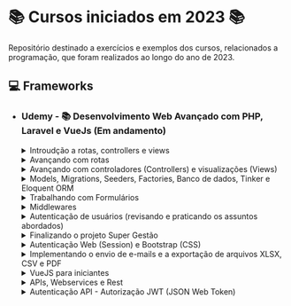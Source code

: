 # 📚 Cursos iniciados em 2023 📚

Repositório destinado a exercícios e exemplos dos cursos, relacionados a programação, que foram realizados ao longo do ano de 2023.

## **💻 Frameworks**

- ### **Udemy - 📚 Desenvolvimento Web Avançado com PHP, Laravel e VueJs (Em andamento)**

  <details>
  <summary> Introudção a rotas, controllers e views </summary>

  - [Criando o projeto](/PHP/app_super_gestao/);
  - [Super Gestão - Implementando as rotas principal, sobre nos e contato](/PHP/app_super_gestao/routes/web.php);
  - [Super Gestão - Implementando os controladores, principal, sobre-nos e contato](/PHP/app_super_gestao/routes/web.php);

  </details>

  <details>
  <summary> Avançando com rotas </summary>

  - [Enviando parâmetros](https://github.com/LuizMiguelSR/Cursos-2023/commit/0fa14cd6c1d57f378f56f28bf9fe5d34488cda6b);
  - [Parâmetros opcionais e valores padrões](https://github.com/LuizMiguelSR/Cursos-2023/commit/e2721006d05f0bf9687a775cdc4cc48eb35f2744);
  - [Tratando parâmetros de rotas com expressões regulares](https://github.com/LuizMiguelSR/Cursos-2023/commit/c3f342aeb995750d7423314bb19c43c91484ea81);
  - [Criando o Menu de Navegação](https://github.com/LuizMiguelSR/Cursos-2023/commit/5265747ab1afdbc37662b2cbe74a1f9fae298a0e);
  - [Implementando as rotas login, cliente, fornecedores e produtos](/PHP/app_super_gestao/routes/web.php);
  - [Agrupando rotas](/PHP/app_super_gestao/routes/web.php);
  - [Nomeando rotas](https://github.com/LuizMiguelSR/Cursos-2023/commit/5ee36696ae92f3ccd3203bf2e6e8f7367d4efcb9);
  - [Redirecionando rotas](/PHP/app_super_gestao/routes/web.php);
  - [Rotas de contingências](/PHP/app_super_gestao/routes/web.php);

  </details>

  <details>
  <summary> Avançando com controladores (Controllers) e visualizações (Views) </summary>

  - [Encaminhando parâmetros das rotas para o controlador](https://github.com/LuizMiguelSR/Cursos-2023/commit/d446bf4159d632ad69c066d4244b7313308a976a);
  - [Encaminhando parâmetros do controlador para visualização](https://github.com/LuizMiguelSR/Cursos-2023/commit/bdac69e269bf93eb65340b4a0a6445db21035a17);
  - [Blade: Incluindo comentários e blocos PHP puros](https://github.com/LuizMiguelSR/Estudos-Cursos_2023/commit/66b9ebc7383ad29ce2c717ae521038d1b9222ca9);
  - [Blade: @if/@else](https://github.com/LuizMiguelSR/Estudos-Cursos_2023/commit/30f4ab86a46e55f9df214455e60ac6ff6b25c43e);
  - [Blade: @unless](https://github.com/LuizMiguelSR/Estudos-Cursos_2023/commit/79a77d93522821e079732998b3b2b430f9ef92ff);
  - [Blade: @isset](https://github.com/LuizMiguelSR/Estudos-Cursos_2023/commit/23dbbfe19aaf414f838ce6fffcb05ce4e1793c17);
  - [Blade: @empty](https://github.com/LuizMiguelSR/Estudos-Cursos_2023/commit/2351b827e1b74a0b2bee9d39e1736204b0e89162);
  - [Operador Ternário](https://github.com/LuizMiguelSR/Estudos-Cursos_2023/commit/5d82b6a54061d78eb68a446f3054249f0f1d6b7d);
  - [Operador condicional de valor defult (??)](https://github.com/LuizMiguelSR/Estudos-Cursos_2023/commit/0080784405568a23ac1ff8772b120e993580b838);
  - [Blade: @switch/case](https://github.com/LuizMiguelSR/Estudos-Cursos_2023/commit/14295ed5d307534558eb144dd89ba92f846284d6);
  - [Blade: @for](https://github.com/LuizMiguelSR/Estudos-Cursos_2023/commit/91ac963165654280a1346a95a442337e5c697c10);
  - [Blade: @while](https://github.com/LuizMiguelSR/Estudos-Cursos_2023/commit/084f834facdec4cad46d354a03724db3721da52d);
  - [Blade: @foreach](https://github.com/LuizMiguelSR/Estudos-Cursos_2023/commit/fbe6e9965aca6343e1821197d9c0391c46924d9c);
  - [Blade: @forelse](https://github.com/LuizMiguelSR/Estudos-Cursos_2023/commit/f3b2681ce015b6b04ee3a19c9b80ed885c2b1744);
  - [Escapando a tag de impressão do Blade](https://github.com/LuizMiguelSR/Estudos-Cursos_2023/commit/e071e658e74ae01b4bc2c55a761aec2202ae7fd3);
  - [Blade: variável loop](https://github.com/LuizMiguelSR/Estudos-Cursos_2023/commit/a9106326e0505f48d83e9c6bb8263aa64dd85d1d);
  - [Super Gestão - Melhorando o visual](https://github.com/LuizMiguelSR/Estudos-Cursos_2023/commit/15173925067c4f6b5f944ec763d4beaeea243d51);
  - [Adicionando assets as views (helper asset)](https://github.com/LuizMiguelSR/Estudos-Cursos_2023/commit/7142d230aaf983c9ea626c8791ecff85e3adad39);
  - [Adicionando arquivos CSS externos as páginas web](https://github.com/LuizMiguelSR/Estudos-Cursos_2023/commit/d88a3fbb8f406a54d491e88e10cd60f86bf75a19);
  - [Blade: Template com @extends, @section e @yield #01](https://github.com/LuizMiguelSR/Estudos-Cursos_2023/commit/791eb2a10e12b2c71fa8ddc91a4428b95a83976e);
  - [Blade: Template com @extends, @section e @yield #02](https://github.com/LuizMiguelSR/Estudos-Cursos_2023/commit/09f89a5d8e4614d58853267b960107b048a81898);
  - [Blade: Realizando include de views @include](https://github.com/LuizMiguelSR/Estudos-Cursos_2023/commit/f0f7fec34adb0a5d7a1ab715c2efb0540dbc4583);
  - [Super Gestão - Enviando o formulário de contato](https://github.com/LuizMiguelSR/Estudos-Cursos_2023/commit/eaa9d692404d4dd7a1027b330efb71e7cba2e8f4);
  - [Enviando formulário de contato via POST](https://github.com/LuizMiguelSR/Estudos-Cursos_2023/commit/71a53937c5fca773534304c9df8441705385f030);
  - [Blade: Componentes @component](https://github.com/LuizMiguelSR/Estudos-Cursos_2023/commit/84ce204168e433576cf1e4b89af7a5dbd4a32c0a);
  - [Blade: Enviando parâmetros para componentes](https://github.com/LuizMiguelSR/Estudos-Cursos_2023/commit/3aee57ab05525b31226fa095e88481f8365f391d);
  </details>

  <details>
  <summary> Models, Migrations, Seeders, Factories, Banco de dados, Tinker e Eloquent ORM </summary>

  - [Criando o Model SiteContato](https://github.com/LuizMiguelSR/Estudos-Cursos_2023/commit/98280ac8fc4f404e96c0a0e1eae82ce4f78792bb);
  - [Implementando a migration SiteContato](https://github.com/LuizMiguelSR/Estudos-Cursos_2023/commit/eadbc6ec6d981bccbe2e5d555a18d817b2dd8e96);
  - [Migration - Criando e executando a migration fornecedores](https://github.com/LuizMiguelSR/Estudos-Cursos_2023/commit/27122f976f005b072df7054067283e464a4b9861);
  - [Migration - Adicionando campos a uma tabela](https://github.com/LuizMiguelSR/Estudos-Cursos_2023/commit/0392e53eb8a3230a393738ef5461988873caf447);
  - [Migration - Método up e down](https://github.com/LuizMiguelSR/Estudos-Cursos_2023/commit/4c95993d269c34e9f9aa3c93f5d9452ef782580a);
  - [Migration - Modificadores Nullable e Default](https://github.com/LuizMiguelSR/Estudos-Cursos_2023/commit/6cdb73fc7a439e5bea75bfad56ae080a11cd2be6);
  - [Migration - Adicionando chaves estrangeiras (Relacionamento um para um)](https://github.com/LuizMiguelSR/Estudos-Cursos_2023/commit/2a86bde623f3ce2c84f940bd4e4f3239f0c86467);
  - [Migration - Adicionando chaves estrangeiras (Relacionamento um para muitos)](https://github.com/LuizMiguelSR/Estudos-Cursos_2023/commit/0fe945cfa25f5b213ee2e8159c709290931870c8);
  - [Migration - Adicionando chaves estrangeiras (Relacionamento muitos para muitos)](https://github.com/LuizMiguelSR/Estudos-Cursos_2023/commit/60ae2084859e78f7c33ee2f9c26205c83f35b002);
  - [Migration - Modificador After](https://github.com/LuizMiguelSR/Estudos-Cursos_2023/commit/25e8a3d42b3910298b83eca1d62f5ea5ac88a7fe);
  - [Eloquent - ajustando o nome da tabela no Model para um correto ORM](https://github.com/LuizMiguelSR/Estudos-Cursos_2023/commit/9a946e7d56dd80e8a6239385bb9f0cfe2e296c0d);
  - [Eloquent - inserindo registros com create e fillable](https://github.com/LuizMiguelSR/Estudos-Cursos_2023/commit/cf53c58c6f12f3a24b7d10fff56b6fbd5b51b8fa);
  - [Eloquent - deletando registros com sofDelete](https://github.com/LuizMiguelSR/Estudos-Cursos_2023/commit/fed87585e4b62f7d143aff48e8e7ac4736337476);
  - [Seeders #01](https://github.com/LuizMiguelSR/Estudos-Cursos_2023/commit/5fa30855a12fc3c42fbaa578f666ab1a312837bf);
  - [Seeders #02](https://github.com/LuizMiguelSR/Estudos-Cursos_2023/commit/f7937ae65ccce3bacd39279a06f539e47133e81e);
  - [Factories (semeando tabelas em massa com a depedência Faker)](https://github.com/LuizMiguelSR/Estudos-Cursos_2023/commit/8646fca3e667d80f4d41b43bdcefa10d189fc7c0);
  </details>

  <details>
  <summary> Trabalhando com Formulários </summary>

  - [Entendendo o objeto Request](https://github.com/LuizMiguelSR/Estudos-Cursos_2023/commit/50966437a1403b8506d47270017cec9d93daf1a6);
  - [Gravando os dados do formulário no banco de dados](https://github.com/LuizMiguelSR/Estudos-Cursos_2023/commit/17436400f8107e072af0c5e9b735c27acaec1d44);
  - [Validação de campos obrigatórios (required)](https://github.com/LuizMiguelSR/Estudos-Cursos_2023/commit/93d121492e0746823a2d660df8a7468fd5e5a8fc);
  - [Validação de quantidade mínima e máxima de caracteres](https://github.com/LuizMiguelSR/Estudos-Cursos_2023/commit/6af3e5699db7ea6d1db7aad720851a5fe1df547b);
  - [Repopulando o formulário (Request Old Input) #01](https://github.com/LuizMiguelSR/Estudos-Cursos_2023/commit/ebed5b99c936ddf9933159df9ba779372909c18e);
  - [Repopulando o formulário (Request Old Input) #02](https://github.com/LuizMiguelSR/Estudos-Cursos_2023/commit/2e771c1633049f86bd391b54edddc3d38b6e85d3);
  - [Ajustando o formulário de contato na rota principal](https://github.com/LuizMiguelSR/Estudos-Cursos_2023/commit/1ea042a6cc917b8ffb70cf1102754cfaaaa8be97);
  - [Refactoring do projeto Super Gestão #01](https://github.com/LuizMiguelSR/Estudos-Cursos_2023/commit/32507d5d0b4a27ed957651b3a14f2610f01e52a5);
  - [Refactoring do projeto Super Gestão #02](https://github.com/LuizMiguelSR/Estudos-Cursos_2023/commit/0636da93b85095263dbcfe67de5cd71163467d64);
  - [Validação de e-mail](https://github.com/LuizMiguelSR/Estudos-Cursos_2023/commit/c5bb50d9d5e2137ce0b796571299e92d072d0ddf);
  - [Persistindo dados e redirecionando a rota](https://github.com/LuizMiguelSR/Estudos-Cursos_2023/commit/65b4868e9af23d45e6b5037f2c70803ce9e3fd74);
  - [Validação de campos únicos (unique)](https://github.com/LuizMiguelSR/Estudos-Cursos_2023/commit/8d402995ffe3a3cc413cd06bfd7118f12f535d26);
  - [Customizando a apresentação dos erros de validação #01](https://github.com/LuizMiguelSR/Estudos-Cursos_2023/commit/e8e312b549f5e24d6fb16688b24225bd8b5238f7);
  - [Customizando a apresentação dos erros de validação #02](https://github.com/LuizMiguelSR/Estudos-Cursos_2023/commit/2d2b2986e07778381909e1b68b5d88733db15995);
  - [Customizando as mensagens de erro de feedback de validação](https://github.com/LuizMiguelSR/Estudos-Cursos_2023/commit/87acbf0c4e0ca9f46298de0b97a3fc3f7c0c22f8);
  </details>

  <details>
  <summary> Middlewares </summary>

  - [Criando o meu primeiro middleware](https://github.com/LuizMiguelSR/Estudos-Cursos_2023/commit/6b2d53504998fd8aea93717616179bf022b04b03);
  - [Criando o model LogAcesso e sua migration](https://github.com/LuizMiguelSR/Estudos-Cursos_2023/commit/6a57bf8ba1d2b644d353258a56c59e0afb867c2a);
  - [Implementando middewares no método construtor dos controllers](https://github.com/LuizMiguelSR/Estudos-Cursos_2023/commit/f9a1fa443452ba84a1d784249d35ad2fa72a5e50);
  - [Implementando um middleware para todas as rotas](https://github.com/LuizMiguelSR/Estudos-Cursos_2023/commit/9ca769599b9a6db2b91d0244febb6dc58b0059d1);
  - [Apelidando Middlewares](https://github.com/LuizMiguelSR/Estudos-Cursos_2023/commit/f67c291b9001af4d6e863f3340666f7601397edb);
  - [Encadeamento de middlewares (criando um middleware de autenticação)](https://github.com/LuizMiguelSR/Estudos-Cursos_2023/commit/9b976a868a64d2b5e8c68363fa91099d729425f1);
  - [Adicionando middlewares a um grupo de rotas)](https://github.com/LuizMiguelSR/Estudos-Cursos_2023/commit/a38a7afa2954539c34ab124ae58102f011f5e55c);
  - [Passando parâmetros para o middleware)](https://github.com/LuizMiguelSR/Estudos-Cursos_2023/commit/1578a8949f86a78723cf7e8d61033e2df258d5fc);
  - [Manipulando a resposta de uma requisição via middleware)](https://github.com/LuizMiguelSR/Estudos-Cursos_2023/commit/96372f2a6d8d233c6b62c8850a33c09211e24bfb);
  </details>

  <details>
  <summary> Autenticação de usuários (revisando e praticando os assuntos abordados) </summary>

  - [Implementando o formulário de login](https://github.com/LuizMiguelSR/Estudos-Cursos_2023/commit/b73ebbb7567feb35a7fc025a95a43e699c7de4ae);
  - [Recebendo os parâmetros de usuário e senha](https://github.com/LuizMiguelSR/Estudos-Cursos_2023/commit/9b46856af078a7a21eb0ba33fd53e2fcc13c87c5);
  - [Validando a existência do usuário e senha no Banco de Dados](https://github.com/LuizMiguelSR/Estudos-Cursos_2023/commit/5596c72274bed112190763e8a502a1edf711dccf);
  - [Redirect com envio de parâmetros - Apresentando mensagem de erro de login](https://github.com/LuizMiguelSR/Estudos-Cursos_2023/commit/ddc07361c02b330b0da07dd809af108167b54658);
  - [Iniciando a superglobal Session e validando o acesso de rotas protegidas](https://github.com/LuizMiguelSR/Estudos-Cursos_2023/commit/e3c84eea6e88a053d8af5501454950d793c835db);
  - [Implementando o menu de opções da área protegida da aplicação](https://github.com/LuizMiguelSR/Estudos-Cursos_2023/commit/ee04a211d62636a06fd33e20f8d39ca6bc55a610);
  - [Adicionando a função logout](https://github.com/LuizMiguelSR/Estudos-Cursos_2023/commit/00782a4497db2b3c8f03f4a8bf059122dc7f95f1);
  </details>

  <details>
  <summary> Finalizando o projeto Super Gestão </summary>

  - [Implementando o cadastro de fornecedores #01](https://github.com/LuizMiguelSR/Estudos-Cursos_2023/commit/c7af5712a428e38b60d3608b2c7cdf15cf0a3abb);
  - [Implementando o cadastro de fornecedores #02](https://github.com/LuizMiguelSR/Estudos-Cursos_2023/commit/a5f50d8e0d81f780ae8d86e8ef790993d734f836);
  - [Implementando o cadastro de fornecedores #03](https://github.com/LuizMiguelSR/Estudos-Cursos_2023/commit/957d71f321683edf7ade7bf3f621e9cf81d750f9);
  - [Implementando o cadastro de fornecedores #04 - Atualização de registros](https://github.com/LuizMiguelSR/Estudos-Cursos_2023/commit/b5afac22ef58d3cb7b3baae8a100c1f113fa3e5f);
  - [Paginação de registros](https://github.com/LuizMiguelSR/Estudos-Cursos_2023/commit/23152d122de7cc3950488f303ca55c48844240c1);
  - [Paginação de registros - Métodos count(), total(), firstItem() e lastItem()](https://github.com/LuizMiguelSR/Estudos-Cursos_2023/commit/3cca6991c13c47bee9e25a2176c245911c154a22);
  - [Implementando o cadastro de fornecedores #05 - Remoção de registros](https://github.com/LuizMiguelSR/Estudos-Cursos_2023/commit/ecc007f1911799e25b8558183a2a06b7d2a4159e);
  - [Controladores com resources](https://github.com/LuizMiguelSR/Estudos-Cursos_2023/commit/ba0e02e90fbb6532f33d361ea287ea97881140db);
  - [Criando rotas associadas aos resources de um controlador](https://github.com/LuizMiguelSR/Estudos-Cursos_2023/commit/3340c6ff332e2128ccbcb32181d1a67dec7919ae);
  - [Implementando o cadastro de produtos (index)](https://github.com/LuizMiguelSR/Estudos-Cursos_2023/commit/aec3c3d5b4176a1f2169c136f843b44f3871c92e);
  - [Implementando o cadastro de produtos (create)](https://github.com/LuizMiguelSR/Estudos-Cursos_2023/commit/477b23a213a99f4f85a5b8f07377cdbd0bbd1983);
  - [Implementando o cadastro de produtos (store)](https://github.com/LuizMiguelSR/Estudos-Cursos_2023/commit/beb6a87381d690d1e3b52c9d6195beb75def1044);
  - [Implementando o cadastro de produtos (validando dados)](https://github.com/LuizMiguelSR/Estudos-Cursos_2023/commit/c236d48c3df189386b461fa505b38c45957067f6);
  - [Implementando o cadastro de produtos (show)](https://github.com/LuizMiguelSR/Estudos-Cursos_2023/commit/209b52407f14ee1d27f1cb02857b3818ced54a3e);
  - [Implementando o cadastro de produtos (edit)](https://github.com/LuizMiguelSR/Estudos-Cursos_2023/commit/082d41997bd65da0f4106e7708877dcc825026cc);
  - [Implementando o cadastro de produtos (update)](https://github.com/LuizMiguelSR/Estudos-Cursos_2023/commit/252332d86de1776744f9fec4f91304dd22f3db02);
  - [Implementando o cadastro de produtos (delete)](https://github.com/LuizMiguelSR/Estudos-Cursos_2023/commit/27a1d7ea5e606ace457ad5a64c440460961d7f3e);
  - [Modificando a forma de edição dos registros #01](https://github.com/LuizMiguelSR/Estudos-Cursos_2023/commit/d89e85dea00bde502e2b605dca1a3b19e6ca457a);
  - [Modificando a forma de edição dos registros #02](https://github.com/LuizMiguelSR/Estudos-Cursos_2023/commit/74a0aa694a6ea67efde7477dd1a49b0a57c08db5);
  - [Eloquent ORM 1 para 1 - Implementando detalhes do produto #01](https://github.com/LuizMiguelSR/Estudos-Cursos_2023/commit/1e36cd3a59eea716ecf5cde5f67c57e34b043757);
  - [Eloquent ORM 1 para 1 - Implementando detalhes do produto #02](https://github.com/LuizMiguelSR/Estudos-Cursos_2023/commit/307e93c167e5e44ebee2b3b24a7a08ac3d25875f);
  - [Eloquent ORM 1 para 1 - Implementando detalhes do produto #03](https://github.com/LuizMiguelSR/Estudos-Cursos_2023/commit/0bc48673504501dd2f23bb7202815ce7daed5928);
  - [Eloquent ORM 1 para 1 - Exibindo detalhes do produto](https://github.com/LuizMiguelSR/Estudos-Cursos_2023/commit/39c2c11fbf8dd8e0ec8402cfa90d504406d91a0f);
  - [Eloquent ORM 1 para 1 - Estabelecendo relacionamento 1 para 1 (hasOne)](https://github.com/LuizMiguelSR/Estudos-Cursos_2023/commit/d7519c4457fb71d3c95905992402f30ad8ec4131);
  - [Eloquent ORM 1 para 1 - Exibindo informações do produto (belongsTo)](https://github.com/LuizMiguelSR/Estudos-Cursos_2023/commit/965d6c37bcc8fb79f93d52efc56eb32a081d560f);
  - [Eloquent ORM 1 para 1 - Utilizando o hasOne e belongsTo com nomes padronizados](https://github.com/LuizMiguelSR/Estudos-Cursos_2023/commit/de22d388af02dfef8a37a55763797c6a31e99cb0);
  - [Extra - Lazy Loading vs Eager Loading #01](https://github.com/LuizMiguelSR/Estudos-Cursos_2023/commit/5be020963b2a178cd0b5dc3d08508cbbbdbbd2f4);
  - [Extra - Lazy Loading vs Eager Loading #02](https://github.com/LuizMiguelSR/Estudos-Cursos_2023/commit/30f3ae8b1441c0d5f9cbd574f716d3a733953cfc);
  - [Eloquent ORM 1 para N #01 - Criando o relacionamento entre Fornecedor e Produto](https://github.com/LuizMiguelSR/Estudos-Cursos_2023/commit/faf5543afb07aaf535570a4f8b910e5bf3b5ab51);
  - [Eloquent ORM 1 para N #02 - Exibindo mais informações do fornecedor (belongsTo)](https://github.com/LuizMiguelSR/Estudos-Cursos_2023/commit/d6ce3824a76476ee0940388f94f1cd0ac24f5b40);
  - [Extra - Extraindo mais informações do fornecedor](https://github.com/LuizMiguelSR/Estudos-Cursos_2023/commit/a9f77aa96c5eba05fa42bc7b8f0ce783283e7b67);
  - [Eloquent ORM 1 para N #03 - Estabelecendo relação 1 para N (hasMany)](https://github.com/LuizMiguelSR/Estudos-Cursos_2023/commit/ab727759ee69b3dfda6b1df4350381105ab75940);
  - [Eloquent ORM 1 para N #04 - Associando fornecedores a produtos (Store e Update)](https://github.com/LuizMiguelSR/Estudos-Cursos_2023/commit/a6d96ae19a1012344512cf234bda7766a7bbacda);
  - [Eloquent ORM N para N #01 - Implementando os requisitos para o relacionamento](https://github.com/LuizMiguelSR/Estudos-Cursos_2023/commit/59ffe6077ae02848f8ba00fee0e5d5c87ba24187);
  - [Eloquent ORM N para N #02 - Criando controladores e rotas para clientes, pedidos e pedidos produto](https://github.com/LuizMiguelSR/Estudos-Cursos_2023/commit/de63320833bdf450cda02e6f2da49538cba0e4b2);
  - [Eloquent ORM N para N #03 - Implementando a tela de listagem de clientes](https://github.com/LuizMiguelSR/Estudos-Cursos_2023/commit/d4998a0c612ee90eadd6f68581bb956ddbaa5c12);
  - [Eloquent ORM N para N #04 - Implementando a tela de cadastro de clientes](https://github.com/LuizMiguelSR/Estudos-Cursos_2023/commit/7435c659ff44722d104883af28d06d8cfbff5adc);
  - [Eloquent ORM N para N #05 - Implementando a tela de listagem de pedidos](https://github.com/LuizMiguelSR/Estudos-Cursos_2023/commit/9c86b4ae837718f83f6f511b5b2d07f43f2b657a);
  - [Eloquent ORM N para N #06 - Implementando a tela de cadastro de pedidos](https://github.com/LuizMiguelSR/Estudos-Cursos_2023/commit/d13796c5c6ef147bcdde193a432f7277bdfccdfa);
  - [Eloquent ORM N para N #07 - Implementando a tela de cadastro de produtos para um determinado pedido #01](https://github.com/LuizMiguelSR/Estudos-Cursos_2023/commit/b9e0a3c36399dace6291cb7526f84bd3de4c787c);
  - [Eloquent ORM N para N #08 - Implementando o relacionamento belongsToMany](https://github.com/LuizMiguelSR/Estudos-Cursos_2023/commit/844f14e8b18933aef4317ca5a0e883a67c0a7e96);
  - [Eloquent ORM N para N #09 - Praticando um pouco mais o belongsToMany](https://github.com/LuizMiguelSR/Estudos-Cursos_2023/commit/8ec3566ec7e9816724dad675f1d98c76e86bb44a);
  - [Relacionamento N para N #01 - Coluna pivô da tabela de relacionamento (Pivot)](https://github.com/LuizMiguelSR/Estudos-Cursos_2023/commit/748731c11739425f349957a426b801967b8ecdfa);
  - [Relacionamento N para N #02 - Inserindo registros por meio do relacionamento](https://github.com/LuizMiguelSR/Estudos-Cursos_2023/commit/6168d033289572b0cceef43c6bcdd5ae41ad3e0b);
  - [Relacionamento N para N #03 - Removendo o relacionamento](https://github.com/LuizMiguelSR/Estudos-Cursos_2023/commit/eb7bead95bcb870b8aafc0793f6137bab45e245d);
  - [Removendo o relacionamento pela PK de pedidos_produtos](https://github.com/LuizMiguelSR/Estudos-Cursos_2023/commit/d39aec196a6b7dfd38ce15b159e50a7df9c5e518);
  </details>

  <details>
  <summary> Autenticação Web (Session) e Bootstrap (CSS) </summary>

  - [Iniciando o projeto de controle de tarefas](https://github.com/LuizMiguelSR/Projeto-App-Controle-Tarefas);
  - [Instalando o pacote laravel ui](https://github.com/LuizMiguelSR/Projeto-App-Controle-Tarefas/commit/1f6ba578c35d57ab413f191b62eaba11f2036a68);
  - [Entendendo o pacote UI e iniciando a autenticação nativa do Laravel](https://github.com/LuizMiguelSR/Projeto-App-Controle-Tarefas/commit/5a1e010c5e55aa2a0afd78f508c8582416ed34e9);
  - [Registrando novos usuários e efetuando login na aplicação](https://github.com/LuizMiguelSR/Projeto-App-Controle-Tarefas/commit/b916757fb4aa5c233c05159494baa9262e31e9ff);
  - [Validando campos de confirmação (confirmed) e mudando regras de senhas](https://github.com/LuizMiguelSR/Projeto-App-Controle-Tarefas/commit/478d23912df018d59300ce23355f039ec9150508);
  - [Criando o model e o controller para Tarefa](https://github.com/LuizMiguelSR/Projeto-App-Controle-Tarefas/commit/19f54307f0a01ea4e50940a1c26151699b80442d);
  - [Implementando o middleware auth](https://github.com/LuizMiguelSR/Projeto-App-Controle-Tarefas/commit/ef2037dc7a028bd584717978e2ee4003a4d9310e);
  - [Verificando se o usuário está logado dentro dos metódos do Controller](https://github.com/LuizMiguelSR/Projeto-App-Controle-Tarefas/commit/6f51b0b3b51fe546fa744caffb30c64f78f3082c);
  </details>

  <details>
  <summary> Implementando o envio de e-mails e a exportação de arquivos XLSX, CSV e PDF </summary>
  
  - [Criando um template de e-mail com markdown mailables](https://github.com/LuizMiguelSR/Projeto-App-Controle-Tarefas/commit/dd5b5aef05e5a66b95b2c0c092bd99efd6cdcb9d);
  - [Enviando e-mails](https://github.com/LuizMiguelSR/Projeto-App-Controle-Tarefas/commit/ddae5d452223d6d01c9724db1902512b8bf01828);
  - [Publicando e customizando o template de e-mail](https://github.com/LuizMiguelSR/Projeto-App-Controle-Tarefas/commit/3d51687ad8f8cb75f2aa42ca38345986f562cf54);
  - [Configurando o envio de e-mails (Reset Password) #02](https://github.com/LuizMiguelSR/Projeto-App-Controle-Tarefas/commit/3807dbc3b46f282855949d332e6a8e3cc734d9f2);
  - [Ajustando as políticas de senha no reset](https://github.com/LuizMiguelSR/Projeto-App-Controle-Tarefas/commit/dacd9cbf5316fab200dce1c035103a4f1249b863);
  - [Verificação de e-mail (MustVerifyEmail)](https://github.com/LuizMiguelSR/Projeto-App-Controle-Tarefas/commit/d1d2d5cb7f6ecc1cf1e97cebd8c0806c964ebcae);
  - [Customizando a view de verificação de e-mail](https://github.com/LuizMiguelSR/Projeto-App-Controle-Tarefas/commit/c5551f000a8986bdd28267e3e018d7a449158c9b);
  - [Customizando a mensagem de verificação de e-mail](https://github.com/LuizMiguelSR/Projeto-App-Controle-Tarefas/commit/6b6d2895ded2cb5f2cc7c357d27b65b7e92075c8);
  - [Cadastrando novas tarefas](https://github.com/LuizMiguelSR/Projeto-App-Controle-Tarefas/commit/4e70bd350a1d141c088a3a37f0c526143f981678);
  - [Enviando um e-mail de cadastro de nova tarefa e exibindo os dados da tarefa](https://github.com/LuizMiguelSR/Projeto-App-Controle-Tarefas/commit/884e35de73183b852c8c2b97d8865cca7d76050c);
  - [Associando um usuário a uma tarefa](https://github.com/LuizMiguelSR/Projeto-App-Controle-Tarefas/commit/42cc3faee5dd01df7a37d8d940b24361dd941f6c);
  - [Listando as tarefas cadastradas](https://github.com/LuizMiguelSR/Projeto-App-Controle-Tarefas/commit/e5af014d6c01fc7a1e8f9d2f82ddbf4e7c920159);
  - [Implementando a paginação de registros de tarefas](https://github.com/LuizMiguelSR/Projeto-App-Controle-Tarefas/commit/f1f6ebed71d9f116da968411016ca6e81689d009);
  - [Modificando a rota home da aplicação (redirectTo)](https://github.com/LuizMiguelSR/Projeto-App-Controle-Tarefas/commit/f21e5d412b388f009cef56243b0774d52ffcc6a0);
  - [Atualizando registros de tarefas](https://github.com/LuizMiguelSR/Projeto-App-Controle-Tarefas/commit/1540f86e84c9a3cf548aa4065ae9f146e014eb4d);
  - [Validando se a tarefa pertence ao usuário antes de habilitar a edição](https://github.com/LuizMiguelSR/Projeto-App-Controle-Tarefas/commit/ad33b73bb18d086b90d7967b26b499dc684a8b15);
  - [Removendo registros de tarefas](https://github.com/LuizMiguelSR/Projeto-App-Controle-Tarefas/commit/c1d1ad53f4e683c611adbca7229b07137300f256);
  - [Melhorando a navegação](https://github.com/LuizMiguelSR/Projeto-App-Controle-Tarefas/commit/2f0102df1eaf583f7d32ba83603036def97620f7);
  - [Verificando na View se o usuário está ou não logado](https://github.com/LuizMiguelSR/Projeto-App-Controle-Tarefas/commit/cc0cd32b710ba6dc9be1a765602f2f44ccc93a4b);
  - [Instalando o pacote Laravel Excel](https://github.com/LuizMiguelSR/Projeto-App-Controle-Tarefas/commit/146eb41b300e39e3ac21ed6a5465af3de1650d8a);
  - [Exportando um arquivo no formato xlsx com a relação de tarefas](https://github.com/LuizMiguelSR/Projeto-App-Controle-Tarefas/commit/854bdb6601fcdf1d99686ee1f2d2418ac6c8f4f8);
  - [Refactoring do relacionamento entre Users e Tarefas](https://github.com/LuizMiguelSR/Projeto-App-Controle-Tarefas/commit/1ee1ad8bb2fa73b6541cc46841c93b9cf21737a0);
  - [Exportando um arquivo no formato CSV com a relação de tarefas](https://github.com/LuizMiguelSR/Projeto-App-Controle-Tarefas/commit/1e81eeeb36ee12b5401b04864c6725e4736aebac);
  - [Exportando um arquivo no formato PDF com a relação de tarefas](https://github.com/LuizMiguelSR/Projeto-App-Controle-Tarefas/commit/425ac250d6f245db224ac3f54e55e63e2f9949e0);
  - [Definindo títulos na exportação](https://github.com/LuizMiguelSR/Projeto-App-Controle-Tarefas/commit/3de3e28f8b9998f37ab015bd22e0b8e0140060a4);
  - [Manipulando os dados exportados linha por linha e formatando datas](https://github.com/LuizMiguelSR/Projeto-App-Controle-Tarefas/commit/b4c00f5e587328c309a98bebd99259305fd7fe91);
  - [Instalando o pacote DOMPDF](https://github.com/LuizMiguelSR/Projeto-App-Controle-Tarefas/commit/6412ad156aaf012cf975cd32a1e05466d03d2a65);
  - [Exportando um arquivo no formato PDF com o DOMPDF #01](https://github.com/LuizMiguelSR/Projeto-App-Controle-Tarefas/commit/c1b74446affbd6e138368780f8c1dfa431d7fa32);
  - [Exportando um arquivo no formato PDF com o DOMPDF #02](https://github.com/LuizMiguelSR/Projeto-App-Controle-Tarefas/commit/7c49ffa17f14631d863d1644917a77b9ec2e55a4);
  - [Adicionando suporte UTF-8, estilos CSS e quebras de páginas nas Views de PDF](https://github.com/LuizMiguelSR/Projeto-App-Controle-Tarefas/commit/c56c4501c1684791577dcf4fc91d80e6b10c84b3);
  - [Laravel DOMPDF - Download vs Stream](https://github.com/LuizMiguelSR/Projeto-App-Controle-Tarefas/commit/7ffef143e7e96ab7128c121a2469a36313372994);
  - [Laravel DOMPDF - Definindo o tipo de papel e a orientação de impressão](https://github.com/LuizMiguelSR/Projeto-App-Controle-Tarefas/commit/285c583a45d9737dcdf79574070e11afd6a39056);
  </details>

  <details>
  <summary> VueJS para iniciantes </summary>

  - [Iniciando o primeiro front-end Vue](/VueJS/Introducao/index.html);
  - [Primeiro App em Vue (Instância de Vue e o double mustache)](https://github.com/LuizMiguelSR/Estudos-Cursos_2023/commit/ccb51efb35cb3d6a2b7c253d259354404f138fbb);
  - [Explorando um pouco mais a propriedade data](https://github.com/LuizMiguelSR/Estudos-Cursos_2023/commit/d740c5c14155b0392a38eb599b20fbaa69a0a48a);
  - [Methods - Adicionando os nossos primeiros métodos a instância Vue](https://github.com/LuizMiguelSR/Estudos-Cursos_2023/commit/feb6b81c22108c1e89cf516c3a2512c507d0c346);
  - [Methods - Recuperando atributos do data](https://github.com/LuizMiguelSR/Estudos-Cursos_2023/commit/dcb3ce19557e2cb7fa7d395efd493641a583d024);
  - [Methods - O contexto léxico das arrow functions e o conflito de nomes](https://github.com/LuizMiguelSR/Estudos-Cursos_2023/commit/cc133b415e32086bd99432cacb997647dd05df4f);
  - [Diretiva V-Bind - Realizando o bind de atributos de tags HTML](https://github.com/LuizMiguelSR/Estudos-Cursos_2023/commit/349d82dc37e4202263247c670dcfab5944eb3692);
  - [Diretiva V-Bind - Sintaxe sugar e a sobreposição/encadeamento de valores](https://github.com/LuizMiguelSR/Estudos-Cursos_2023/commit/c84ae4182171a2417ccc14904212bb33bd65d88d);
  - [Utilizando expressões no data binding](https://github.com/LuizMiguelSR/Estudos-Cursos_2023/commit/ac9cf38c8189060fd2993162454bcfa9e50028a1);
  - [Diretiva V-On - Manipulando Eventos](https://github.com/LuizMiguelSR/Estudos-Cursos_2023/commit/e491cbb0b8c2adf4f0af83e9a35c705ebcbc8594);
  - [Methods - Passando parâmetros para os métodos](https://github.com/LuizMiguelSR/Estudos-Cursos_2023/commit/af96bbbede7c341b521bcb31f421d0e399dde74c);
  - [Diretiva V-On - Capturando os dados do evento ($event)](https://github.com/LuizMiguelSR/Estudos-Cursos_2023/commit/b0d5aace4aba64dc2d8fbdd40c3866f9c42c954a);
  - [Hands on - Praticando com data, methods, template string, v-bind, v-on](https://github.com/LuizMiguelSR/Estudos-Cursos_2023/commit/4e95ad5b01f464868865bc2ef25888e75d8f0c61);
  - [Diretiva V-If - Renderização condicional de elementos HTML](https://github.com/LuizMiguelSR/Estudos-Cursos_2023/commit/e79648ceba311b5c5eb68588b280124d99bcf595);
  - [Diretiva V-Show - Exibição condicional de elementos HTML](https://github.com/LuizMiguelSR/Estudos-Cursos_2023/commit/b481bd314e0ae0a7e2e390395d224292f0738343);
  - [Diretiva V-HTML - Injetando elementos HTML](https://github.com/LuizMiguelSR/Estudos-Cursos_2023/commit/38a741b2b570560c402b3c78ccc939ce0bcd44fa);
  - [Diretiva V-Text - Injetando textos](https://github.com/LuizMiguelSR/Estudos-Cursos_2023/commit/992f872b6fd495f8cdc754f5dcd0896bbdc8a0f5);
  - [Diretiva V-Once - Evitando que elementos HTML sejam renderizados novamente](https://github.com/LuizMiguelSR/Estudos-Cursos_2023/commit/78b8cf822b503dcd8354ad95670d1984e79fd036);
  - [Diretiva V-For - Implementando laços de repetição #01](https://github.com/LuizMiguelSR/Estudos-Cursos_2023/commit/cad294cb6d0017b7bbd43f2f5ff790e744fc160c);
  - [Diretiva V-For - Implementando laços de repetição #02](https://github.com/LuizMiguelSR/Estudos-Cursos_2023/commit/a28d9bf9cc1a9671ed84454fc24d871a74f146a2);
  - [Renderização de listas com o atributo Key](https://github.com/LuizMiguelSR/Estudos-Cursos_2023/commit/5fdb3d12f4317e34ed48c9cbcb94ea5e6d653d60);
  - [Diretiva V-For - Implementando laços de repetição #03](https://github.com/LuizMiguelSR/Estudos-Cursos_2023/commit/db84b82f7ae9d2ee9217b1cbbe236e5633c610b7);
  - [Diretiva V-For - Implementando laços de repetição #04](https://github.com/LuizMiguelSR/Estudos-Cursos_2023/commit/117a08918a6a8be652c01b38cf019ccfff31a980);
  - [Trabalhando com a tag Template para renderização condicional e listas](https://github.com/LuizMiguelSR/Estudos-Cursos_2023/commit/eadd5eaabaa468380e311ef7f86caea4dd1bea9f);
  - [Trabalhando com propriedades computadas (computed) #01](https://github.com/LuizMiguelSR/Estudos-Cursos_2023/commit/5ea976a55d414716ef44cf473f92015db8aa8fe5);
  - [Trabalhando com propriedades computadas (computed) #02](https://github.com/LuizMiguelSR/Estudos-Cursos_2023/commit/0c452f79642893bb832fbb4ce2bc26e03a394bb0);
  - [Diretiva V-Model - sincronizando inputs com atributos (two-way-data-binding)](https://github.com/LuizMiguelSR/Estudos-Cursos_2023/commit/6d97bbc707ed1da6067759ec64be150549c062ab);
  - [Diretiva V-Model praticando um pouco mais o two way data binding](https://github.com/LuizMiguelSR/Estudos-Cursos_2023/commit/81715d8ad0380bce80191b65dddbc2d60e3ba38d);
  - [Trabalhando com propriedades observadoras (watch)](https://github.com/LuizMiguelSR/Estudos-Cursos_2023/commit/64153a23cacfa5eabc4da36cad59561c3764e0fa);
  </details>

  <details>
  <summary> APIs, Webservices e Rest </summary>

  - [Iniciando o projeto Locadora de Carros](https://github.com/LuizMiguelSR/Projeto-Locadora-De-Carros/tree/master/app_locadora_carros);
  - [Criando os models, controllers e migrations](https://github.com/LuizMiguelSR/Projeto-Locadora-De-Carros/commit/05b48febbc12aa177a9ec50137c1364923996d71);
  - [Configurando uma conexão com banco de dados e implementando as migrations](https://github.com/LuizMiguelSR/Projeto-Locadora-De-Carros/commit/239ee6e37d1939ceea960ab3ca9e0f6ab15344e7);
  - [Entendendo o grupo de rotas Web e API e a importância do Content - Type](https://github.com/LuizMiguelSR/Projeto-Locadora-De-Carros/commit/c510b505d26e6ec98204505422ddb5f66f4296de);
  - [Rotas e a diferença entre Route::resource e Route::apiResource](https://github.com/LuizMiguelSR/Projeto-Locadora-De-Carros/commit/95b62345c588d40b0d6f012d02ef6f3d89944855);
  - [Extra (fix da aula anterior) - Atributo $namespace de RouteServiceProvider](https://github.com/LuizMiguelSR/Projeto-Locadora-De-Carros/commit/d3b4b1febeff875e59d4a34efbfab3281a7f8193);
  - [Criando registros via POST](https://github.com/LuizMiguelSR/Projeto-Locadora-De-Carros/commit/5c83d9b393a493af7e2f9f0b423272e27419b4e0);
  - [Selecionando registros via GET](https://github.com/LuizMiguelSR/Projeto-Locadora-De-Carros/commit/7e5788eb720d3e5ff530fcc96fe64d4cedd68ba0);
  - [Atualizando registros via PUT e PATCH](https://github.com/LuizMiguelSR/Projeto-Locadora-De-Carros/commit/498a380981cfac901ffa4f9ac5380ea41a85c27a);
  - [Removendo registros via DELETE](https://github.com/LuizMiguelSR/Projeto-Locadora-De-Carros/commit/138394978a1ded9b7fda740a66fbf436b64d59d7);
  - [Injetando a instância do Model no Controller e como lidar com o Type Hinting](https://github.com/LuizMiguelSR/Projeto-Locadora-De-Carros/commit/5680d6c61d117dc581f5665467306190639f4b64);
  - [Validações #01 - Controle de fluxos](https://github.com/LuizMiguelSR/Projeto-Locadora-De-Carros/commit/61dc2d3217e522d4725ae5646bcbe694a6aeeffd);
  - [Validações #02 - Status Code HTTP](https://github.com/LuizMiguelSR/Projeto-Locadora-De-Carros/commit/cf5616058d752e770dd9f32be6963bf99ed16015);
  - [Validações #03 - Validando Parâmetros e a importância do Accept](https://github.com/LuizMiguelSR/Projeto-Locadora-De-Carros/commit/8b2677d3afc2fc76f48c03c41555bc8ddca608c5);
  - [Implementando as regras de validação (Rules) no Model](https://github.com/LuizMiguelSR/Projeto-Locadora-De-Carros/commit/bf399bf9d6aada43f95f931d805734303f8bac61);
  - [Validações #04 - Regras de validação no Update - Lidando com o unique](https://github.com/LuizMiguelSR/Projeto-Locadora-De-Carros/commit/d02ab6a3a250b6924b29fae87f5ce6469ad74507);
  - [Validações #05 - Regras de validação no Update - Lidando com PUT/PATCH](https://github.com/LuizMiguelSR/Projeto-Locadora-De-Carros/commit/4b21a4fa03d8713036c068d50589b11f8fa03040);
  - [Upload de arquivos - Implementando o upload de imagens #02](https://github.com/LuizMiguelSR/Projeto-Locadora-De-Carros/commit/2092c20c81dc9c1b6d589cc3f671ac67bac468f0);
  - [Upload de arquivos - Implementando o upload de imagens #03](https://github.com/LuizMiguelSR/Projeto-Locadora-De-Carros/commit/51740f9f3e4df44e7472b005c52a7938516f045e);
  - [Upload de arquivos - Atualizando imagens](https://github.com/LuizMiguelSR/Projeto-Locadora-De-Carros/commit/1f4c3ad50f0dbc133d95d43104b69b24354c2008);
  - [Upload de arquivos - Removendo imagens](https://github.com/LuizMiguelSR/Projeto-Locadora-De-Carros/commit/1f1a1be295eb54c7a893943a93a3ef8f56c20319);
  - [API WebService  Rest para o Resource Modelo](https://github.com/LuizMiguelSR/Projeto-Locadora-De-Carros/commit/fc92f882ab8252633540c85d70e36c7d67f77e23);
  - [Testando os Endpoints de Modelo](https://github.com/LuizMiguelSR/Projeto-Locadora-De-Carros/commit/efb80600c3450ff9064061201c0bfbc89fc6a4bf);
  - [Adicionando o relacionamento entre modelos e marcas](https://github.com/LuizMiguelSR/Projeto-Locadora-De-Carros/commit/86336b23d50c65f5dcefd9061c682207d3a632b8);
  - [Refactoring do endpoint update de marca e modelo](https://github.com/LuizMiguelSR/Projeto-Locadora-De-Carros/commit/dcd075d8136406e1b3c3cf0effcbe77281db3cac);
  - [Filtros - Selecionando os atributos de retorno](https://github.com/LuizMiguelSR/Projeto-Locadora-De-Carros/commit/4bf643c4c8057e91008b8d3a487ff674544b9222);
  - [Filtros - Obtendo colunas especificas com a instrução with()](https://github.com/LuizMiguelSR/Projeto-Locadora-De-Carros/commit/350ac2f41f888a9b3ee1a27d9f140b0c486e1ac4);
  - [Filtros - Aplicando condições nas pesquisas #01](https://github.com/LuizMiguelSR/Projeto-Locadora-De-Carros/commit/fbac52a3ac3a938758d95b4f6cee506b6d75fa5b);
  - [Filtros - Aplicando condições nas pesquisas #02](https://github.com/LuizMiguelSR/Projeto-Locadora-De-Carros/commit/fdd22f95db12bb8f033dbf87503311a753ebcac9);
  - [Filtros - Aplicando os filtros ao resource Marca](https://github.com/LuizMiguelSR/Projeto-Locadora-De-Carros/commit/bbd028a6d8c13a4c749ad016a0676090e779b5ac);
  - [Repository Design Pattern - Implementando um Repository para Marca](https://web.postman.co/workspace/Estudos~4b5136ec-fc09-4339-8117-ebe7afe64543/request/24708589-858fb27d-efff-4cb5-aa9a-2a6d5a260d5b);
  - [Repository Design Pattern - Implementando um Repository para Modelo](https://github.com/LuizMiguelSR/Projeto-Locadora-De-Carros/commit/7ff6a3ce31e265252302a4ade219f66009652616);
  - [Repository Design Pattern - Implementando um Abstract Repository](https://github.com/LuizMiguelSR/Projeto-Locadora-De-Carros/commit/82e169b4676bce58ca2d971995d5f8df64a95554);
  - [API WebService Rest para o Resource Carro](https://github.com/LuizMiguelSR/Projeto-Locadora-De-Carros/commit/8b802e7bfe1da9333c19bc9fba30b75a6813b617);
  - [API WebService Rest para o Resource Cliente](https://github.com/LuizMiguelSR/Projeto-Locadora-De-Carros/commit/92bd88004f5eba02338c3bbbd2fd01c3e1998c9d);
  - [API WebService Rest para o Resource Locacao](https://github.com/LuizMiguelSR/Projeto-Locadora-De-Carros/commit/6f0c39d71cda8fb87f56060468fae9eba0c4c4c1);
  </details>

  <details>
  <summary> Autenticação API - Autorização JWT (JSON Web Token) </summary>

  - [Instalando o pacote JWT-Auth](https://github.com/LuizMiguelSR/Projeto-Locadora-De-Carros/commit/01feb7859d96a2cad76d6b1a747b6dfa6560ac88);
  - [Configurando o JWT-Auth no projeto](https://github.com/LuizMiguelSR/Projeto-Locadora-De-Carros/commit/53ccd7e2ee6d8cdd24a571c6a549ac8b357e87e8);
  </details>
